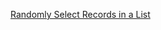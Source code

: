 <a href="https://salesforcecentral.com/randomly-select-records-in-a-list/">Randomly Select Records in a List</a>

